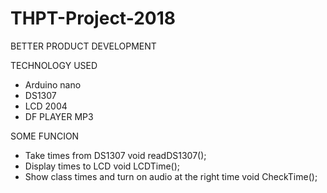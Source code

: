 # THPT-Project-2018 
BETTER PRODUCT DEVELOPMENT

TECHNOLOGY USED
 - Arduino nano
 - DS1307
 - LCD 2004
 - DF PLAYER MP3

SOME FUNCION
 - Take times from DS1307
  void readDS1307();
 - Display times to LCD
  void LCDTime();
  - Show class times and turn on audio at the right time
  void CheckTime();
